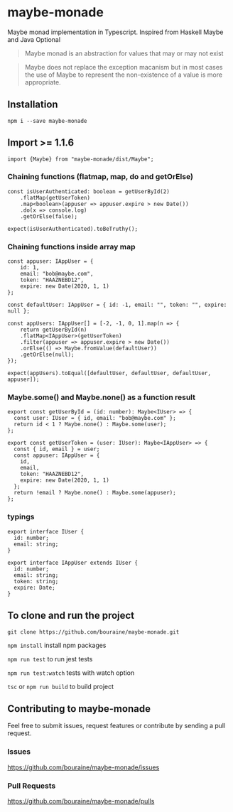 # maybe-monade

Maybe monad implementation in Typescript.
Inspired from Haskell Maybe and Java Optional<T>

> Maybe monad is an abstraction for values that may or may not exist

> Maybe does not replace the exception macanism but in most cases the use of Maybe to represent the non-existence of a value is more appropriate.

## Installation

`npm i --save maybe-monade`

## Import >= 1.1.6

`import {Maybe} from "maybe-monade/dist/Maybe";`

### Chaining functions (flatmap, map, do and getOrElse)

```
const isUserAuthenticated: boolean = getUserById(2)
    .flatMap(getUserToken)
    .map<boolean>(appuser => appuser.expire > new Date())
    .do(x => console.log)
    .getOrElse(false);

expect(isUserAuthenticated).toBeTruthy();
```

### Chaining functions inside array map

```
const appuser: IAppUser = {
    id: 1,
    email: "bob@maybe.com",
    token: "HAAZNEBD12",
    expire: new Date(2020, 1, 1)
};

const defaultUser: IAppUser = { id: -1, email: "", token: "", expire: null };

const appUsers: IAppUser[] = [-2, -1, 0, 1].map(n => {
    return getUserById(n)
    .flatMap<IAppUser>(getUserToken)
    .filter(appuser => appuser.expire > new Date())
    .orElse(() => Maybe.fromValue(defaultUser))
    .getOrElse(null);
});

expect(appUsers).toEqual([defaultUser, defaultUser, defaultUser, appuser]);
```

### Maybe.some() and Maybe.none() as a function result

```
export const getUserById = (id: number): Maybe<IUser> => {
  const user: IUser = { id, email: "bob@maybe.com" };
  return id < 1 ? Maybe.none() : Maybe.some(user);
};

export const getUserToken = (user: IUser): Maybe<IAppUser> => {
  const { id, email } = user;
  const appuser: IAppUser = {
    id,
    email,
    token: "HAAZNEBD12",
    expire: new Date(2020, 1, 1)
  };
  return !email ? Maybe.none() : Maybe.some(appuser);
};
```

### typings

```
export interface IUser {
  id: number;
  email: string;
}

export interface IAppUser extends IUser {
  id: number;
  email: string;
  token: string;
  expire: Date;
}
```

## To clone and run the project

`git clone https://github.com/bouraine/maybe-monade.git`

`npm install` install npm packages

`npm run test` to run jest tests

`npm run test:watch` tests with watch option

`tsc` or `npm run build` to build project

## Contributing to maybe-monade

Feel free to submit issues, request features or contribute by sending a pull request.

### Issues

<https://github.com/bouraine/maybe-monade/issues>

### Pull Requests

<https://github.com/bouraine/maybe-monade/pulls>
